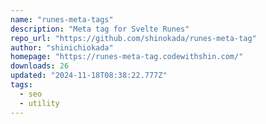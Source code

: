 ```yaml
---
name: "runes-meta-tags"
description: "Meta tag for Svelte Runes"
repo_url: "https://github.com/shinokada/runes-meta-tag"
author: "shinichiokada"
homepage: "https://runes-meta-tag.codewithshin.com/"
downloads: 26
updated: "2024-11-18T08:38:22.777Z"
tags: 
  - seo
  - utility
---
```

